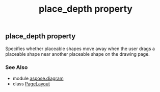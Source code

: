 ﻿---
title: place_depth property
second_title: Aspose.Diagram for Python via .NET API References
description: 
type: docs
weight: 250
url: /python-net/aspose.diagram/pagelayout/place_depth/
is_root: false
---

## place_depth property


Specifies whether placeable shapes move away when the user drags a placeable shape near another placeable shape on the drawing page.

### See Also
* module [aspose.diagram](../../)
* class [PageLayout](/diagram/python-net/aspose.diagram/pagelayout)
